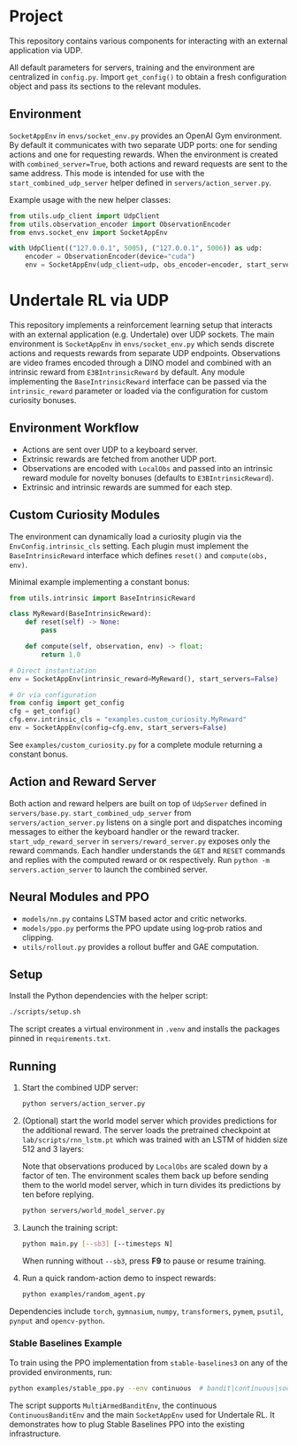 # Project

This repository contains various components for interacting with an external application via UDP.

All default parameters for servers, training and the environment are
centralized in `config.py`.  Import `get_config()` to obtain a fresh
configuration object and pass its sections to the relevant modules.

## Environment

`SocketAppEnv` in `envs/socket_env.py` provides an OpenAI Gym environment. By default it communicates with two separate UDP ports: one for sending actions and one for requesting rewards. When the environment is created with `combined_server=True`, both actions and reward requests are sent to the same address. This mode is intended for use with the `start_combined_udp_server` helper defined in `servers/action_server.py`.

Example usage with the new helper classes:

```python
from utils.udp_client import UdpClient
from utils.observation_encoder import ObservationEncoder
from envs.socket_env import SocketAppEnv

with UdpClient(("127.0.0.1", 5005), ("127.0.0.1", 5006)) as udp:
    encoder = ObservationEncoder(device="cuda")
    env = SocketAppEnv(udp_client=udp, obs_encoder=encoder, start_servers=False)
```

# Undertale RL via UDP

This repository implements a reinforcement learning setup that interacts with an external application (e.g. Undertale) over UDP sockets. The main environment is `SocketAppEnv` in `envs/socket_env.py` which sends discrete actions and requests rewards from separate UDP endpoints. Observations are video frames encoded through a DINO model and combined with an intrinsic reward from `E3BIntrinsicReward` by default. Any module implementing the `BaseIntrinsicReward` interface can be passed via the `intrinsic_reward` parameter or loaded via the configuration for custom curiosity bonuses.

## Environment Workflow
* Actions are sent over UDP to a keyboard server.
* Extrinsic rewards are fetched from another UDP port.
* Observations are encoded with `LocalObs` and passed into an intrinsic reward module for novelty bonuses (defaults to `E3BIntrinsicReward`).
* Extrinsic and intrinsic rewards are summed for each step.

## Custom Curiosity Modules
The environment can dynamically load a curiosity plugin via the
``EnvConfig.intrinsic_cls`` setting. Each plugin must implement the
``BaseIntrinsicReward`` interface which defines ``reset()`` and ``compute(obs, env)``.

Minimal example implementing a constant bonus:

```python
from utils.intrinsic import BaseIntrinsicReward

class MyReward(BaseIntrinsicReward):
    def reset(self) -> None:
        pass

    def compute(self, observation, env) -> float:
        return 1.0

# Direct instantiation
env = SocketAppEnv(intrinsic_reward=MyReward(), start_servers=False)

# Or via configuration
from config import get_config
cfg = get_config()
cfg.env.intrinsic_cls = "examples.custom_curiosity.MyReward"
env = SocketAppEnv(config=cfg.env, start_servers=False)
```

See ``examples/custom_curiosity.py`` for a complete module returning a constant
bonus.

## Action and Reward Server
Both action and reward helpers are built on top of `UdpServer` defined in
`servers/base.py`.  `start_combined_udp_server` from `servers/action_server.py`
listens on a single port and dispatches incoming messages to either the keyboard
handler or the reward tracker.  `start_udp_reward_server` in
`servers/reward_server.py` exposes only the reward commands.  Each handler
understands the `GET` and `RESET` commands and replies with the computed reward
or ``OK`` respectively.  Run ``python -m servers.action_server`` to launch the
combined server.

## Neural Modules and PPO
* `models/nn.py` contains LSTM based actor and critic networks.
* `models/ppo.py` performs the PPO update using log‑prob ratios and clipping.
* `utils/rollout.py` provides a rollout buffer and GAE computation.

## Setup
Install the Python dependencies with the helper script:

```bash
./scripts/setup.sh
```

The script creates a virtual environment in `.venv` and installs the
packages pinned in `requirements.txt`.

## Running
1. Start the combined UDP server:
   ```bash
   python servers/action_server.py
   ```
2. (Optional) start the world model server which provides predictions for
   the additional reward. The server loads the pretrained checkpoint at
   `lab/scripts/rnn_lstm.pt` which was trained with an LSTM of hidden size
   512 and 3 layers:

   Note that observations produced by `LocalObs` are scaled down by a
   factor of ten. The environment scales them back up before sending them to
   the world model server, which in turn divides its predictions by ten
   before replying.

   ```bash
   python servers/world_model_server.py
   ```
3. Launch the training script:
   ```bash
   python main.py [--sb3] [--timesteps N]
   ```
   When running without `--sb3`, press **F9** to pause or resume training.
4. Run a quick random-action demo to inspect rewards:
   ```bash
   python examples/random_agent.py
   ```

Dependencies include `torch`, `gymnasium`, `numpy`, `transformers`, `pymem`,
`psutil`, `pynput` and `opencv-python`.

### Stable Baselines Example

To train using the PPO implementation from `stable-baselines3` on any of the
provided environments, run:

```bash
python examples/stable_ppo.py --env continuous  # bandit|continuous|socket
```

The script supports `MultiArmedBanditEnv`, the continuous
`ContinuousBanditEnv` and the main `SocketAppEnv` used for Undertale RL.
It demonstrates how to plug Stable Baselines PPO into the existing
infrastructure.
